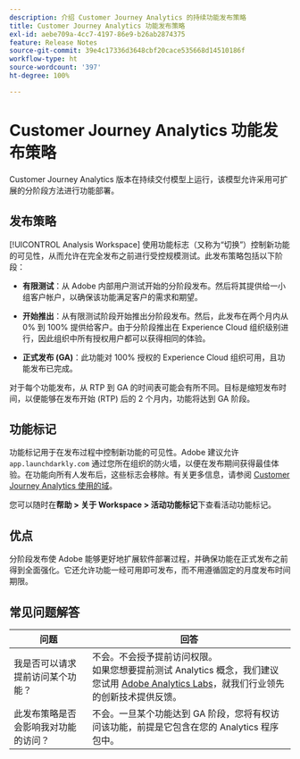 ```yaml
---
description: 介绍 Customer Journey Analytics 的持续功能发布策略
title: Customer Journey Analytics 功能发布策略
exl-id: aebe709a-4cc7-4197-86e9-b26ab2874375
feature: Release Notes
source-git-commit: 39e4c17336d3648cbf20cace535668d14510186f
workflow-type: ht
source-wordcount: '397'
ht-degree: 100%

---
```


# Customer Journey Analytics 功能发布策略

Customer Journey Analytics 版本在持续交付模型上运行，该模型允许采用可扩展的分阶段方法进行功能部署。

## 发布策略

[!UICONTROL Analysis Workspace] 使用功能标志（又称为“切换”）控制新功能的可见性，从而允许在完全发布之前进行受控规模测试。此发布策略包括以下阶段：

* **有限测试**：从 Adobe 内部用户测试开始的分阶段发布。然后将其提供给一小组客户帐户，以确保该功能满足客户的需求和期望。

* **开始推出**：从有限测试阶段开始推出分阶段发布。然后，此发布在两个月内从 0% 到 100% 提供给客户。由于分阶段推出在 Experience Cloud 组织级别进行，因此组织中所有授权用户都可以获得相同的体验。

* **正式发布 (GA)**：此功能对 100% 授权的 Experience Cloud 组织可用，且功能发布已完成。

对于每个功能发布，从 RTP 到 GA 的时间表可能会有所不同。目标是缩短发布时间，以便能够在发布开始 (RTP) 后的 2 个月内，功能将达到 GA 阶段。

## 功能标记

功能标记用于在发布过程中控制新功能的可见性。Adobe 建议允许 `app.launchdarkly.com` 通过您所在组织的防火墙，以便在发布期间获得最佳体验。在功能向所有人发布后，这些标志会移除。有关更多信息，请参阅 [Customer Journey Analytics 使用的域](../technotes/domains.md)。

您可以随时在&#x200B;**帮助 > 关于 Workspace > 活动功能标记**&#x200B;下查看活动功能标记。

## 优点

分阶段发布使 Adobe 能够更好地扩展软件部署过程，并确保功能在正式发布之前得到全面强化。它还允许功能一经可用即可发布，而不用遵循固定的月度发布时间期限。

## 常见问题解答

| 问题 | 回答 |
| --- | --- |
| 我是否可以请求提前访问某个功能？ | 不会。不会授予提前访问权限。<br>如果您想要提前测试 Analytics 概念，我们建议您试用 [Adobe Analytics Labs](https://experienceleague.adobe.com/cn/docs/analytics/analyze/labs.html?lang=zh-Hans)，就我们行业领先的创新技术提供反馈。 |
| 此发布策略是否会影响我对功能的访问？ | 不会。一旦某个功能达到 GA 阶段，您将有权访问该功能，前提是它包含在您的 Analytics 程序包中。 |
